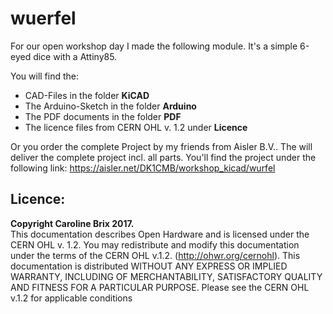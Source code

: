 # wuerfel

For our open workshop day I made the following module. It's a simple 6-eyed dice with a Attiny85.

You will find the:
-  CAD-Files in the folder **KiCAD**
-  The Arduino-Sketch in the folder **Arduino**
-  The PDF documents in the folder **PDF**
-  The licence files from CERN OHL v. 1.2 under **Licence**

Or you order the complete Project by my friends from Aisler B.V.. The will deliver the complete project incl. all parts. You'll find the project under the following link: https://aisler.net/DK1CMB/workshop_kicad/wurfel

## Licence:  
**Copyright Caroline Brix 2017.**  
This documentation describes Open Hardware and is licensed under the CERN OHL v. 1.2.
You may redistribute and modify this documentation under the terms of the CERN OHL v.1.2. (http://ohwr.org/cernohl). This documentation is distributed WITHOUT ANY EXPRESS OR IMPLIED WARRANTY, INCLUDING OF MERCHANTABILITY, SATISFACTORY QUALITY AND FITNESS FOR A PARTICULAR PURPOSE. Please see the CERN OHL v.1.2 for applicable conditions